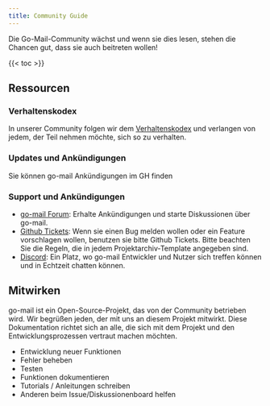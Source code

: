 ```yaml
---
title: Community Guide
---
```


Die Go-Mail-Community wächst und wenn sie dies lesen, stehen die Chancen gut, dass sie auch beitreten wollen!

{{< toc >}}

## Ressourcen

### Verhaltenskodex

In unserer Community folgen wir dem [Verhaltenskodex](https://github.com/wneessen/go-mail/blob/main/CODE_OF_CONDUCT.md) und verlangen von jedem, der Teil nehmen möchte, sich so zu verhalten.

### Updates und Ankündigungen

Sie können go-mail Ankündigungen im GH finden

### Support und Ankündigungen

* [go-mail Forum](https://github.com/wneessen/go-mail/discussions): Erhalte Ankündigungen und starte Diskussionen über go-mail.
* [Github Tickets](https://github.com/wneessen/go-mail/issues): Wenn sie einen Bug melden wollen oder ein Feature vorschlagen wollen, benutzen sie bitte Github Tickets. Bitte beachten Sie die Regeln, die in jedem Projektarchiv-Template angegeben sind.
* [Discord](https://discord.gg/zSUeBrsFPB): Ein Platz, wo go-mail Entwickler und Nutzer sich treffen können und in Echtzeit chatten können.

## Mitwirken

go-mail ist ein Open-Source-Projekt, das von der Community betrieben wird. Wir begrüßen jeden, der mit uns an diesem Projekt mitwirkt. Diese Dokumentation richtet sich an alle, die sich mit dem Projekt und den Entwicklungsprozessen vertraut machen möchten.

* Entwicklung neuer Funktionen
* Fehler beheben
* Testen
* Funktionen dokumentieren
* Tutorials / Anleitungen schreiben
* Anderen beim Issue/Diskussionenboard helfen